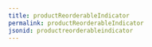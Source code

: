 ```yaml
---
title: productReorderableIndicator
permalink: productReorderableIndicator
jsonid: productreorderableindicator
---
```

